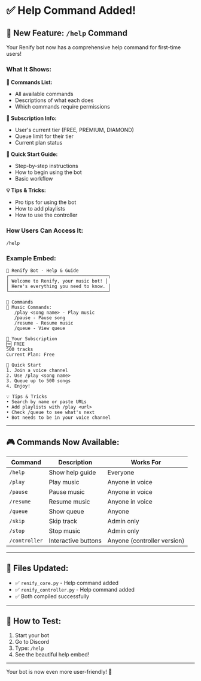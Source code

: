 # ✅ Help Command Added!

## 🎉 New Feature: `/help` Command

Your Renify bot now has a comprehensive help command for first-time users!

### What It Shows:

**📜 Commands List:**
- All available commands
- Descriptions of what each does
- Which commands require permissions

**💎 Subscription Info:**
- User's current tier (FREE, PREMIUM, DIAMOND)
- Queue limit for their tier
- Current plan status

**🚀 Quick Start Guide:**
- Step-by-step instructions
- How to begin using the bot
- Basic workflow

**💡 Tips & Tricks:**
- Pro tips for using the bot
- How to add playlists
- How to use the controller

### How Users Can Access It:

```discord
/help
```

### Example Embed:

```
🎵 Renify Bot - Help & Guide
┌─────────────────────────────────────┐
│ Welcome to Renify, your music bot! │
│ Here's everything you need to know. │
└─────────────────────────────────────┘

📜 Commands
🎵 Music Commands:
   /play <song name> - Play music
   /pause - Pause song
   /resume - Resume music
   /queue - View queue

💎 Your Subscription
🆓 FREE
500 tracks
Current Plan: Free

🚀 Quick Start
1. Join a voice channel
2. Use /play <song name>
3. Queue up to 500 songs
4. Enjoy!

💡 Tips & Tricks
• Search by name or paste URLs
• Add playlists with /play <url>
• Check /queue to see what's next
• Bot needs to be in your voice channel
```

---

## 🎮 Commands Now Available:

| Command | Description | Works For |
|---------|-------------|-----------|
| `/help` | Show help guide | Everyone |
| `/play` | Play music | Anyone in voice |
| `/pause` | Pause music | Anyone in voice |
| `/resume` | Resume music | Anyone in voice |
| `/queue` | Show queue | Anyone |
| `/skip` | Skip track | Admin only |
| `/stop` | Stop music | Admin only |
| `/controller` | Interactive buttons | Anyone (controller version) |

---

## 📝 Files Updated:

- ✅ `renify_core.py` - Help command added
- ✅ `renify_controller.py` - Help command added
- ✅ Both compiled successfully

---

## 🚀 How to Test:

1. Start your bot
2. Go to Discord
3. Type: `/help`
4. See the beautiful help embed!

---

Your bot is now even more user-friendly! 🎵

